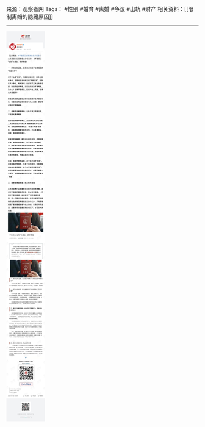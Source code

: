 来源：观察者网
Tags： #性别 #婚育 #离婚 #争议 #出轨 #财产
相关资料：[[限制离婚的隐藏原因]]
***
[![4721144597056620.jpg](https://raw.githubusercontent.com/bluntvoice/mypic/main/4721144597056620.jpg)](https://raw.githubusercontent.com/bluntvoice/mypic/main/4721144597056620.jpg)